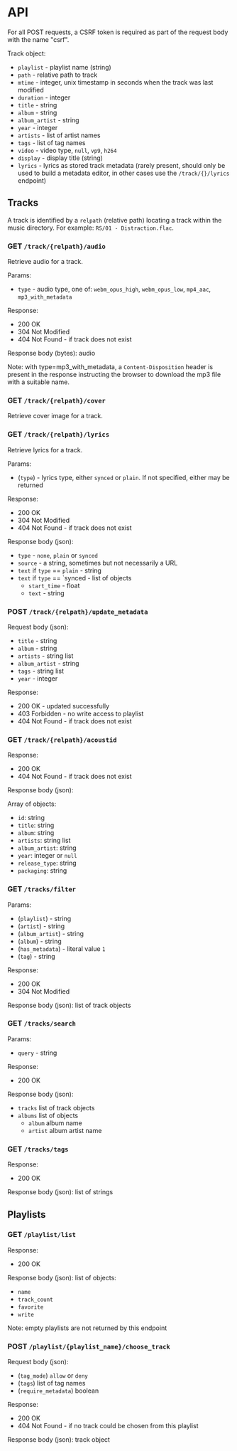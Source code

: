 # API

For all POST requests, a CSRF token is required as part of the request body with the name "csrf".

Track object:
  - `playlist` - playlist name (string)
  - `path` - relative path to track
  - `mtime` - integer, unix timestamp in seconds when the track was last modified
  - `duration` - integer
  - `title` - string
  - `album` - string
  - `album_artist` - string
  - `year` - integer
  - `artists` - list of artist names
  - `tags` - list of tag names
  - `video` - video type, `null`, `vp9`, `h264`
  - `display` - display title (string)
  - `lyrics` - lyrics as stored track metadata (rarely present, should only be used to build a metadata editor, in other cases use the `/track/{}/lyrics` endpoint)

## Tracks

A track is identified by a `relpath` (relative path) locating a track within the music directory. For example: `RS/01 - Distraction.flac`.

### GET `/track/{relpath}/audio`

Retrieve audio for a track.

Params:
  - `type` - audio type, one of: `webm_opus_high`, `webm_opus_low`, `mp4_aac`, `mp3_with_metadata`

Response:
  - 200 OK
  - 304 Not Modified
  - 404 Not Found - if track does not exist

Response body (bytes): audio

Note: with type=mp3_with_metadata, a `Content-Disposition` header is present in the response instructing the browser to download the mp3 file with a suitable name.

### GET `/track/{relpath}/cover`

Retrieve cover image for a track.

### GET `/track/{relpath}/lyrics`

Retrieve lyrics for a track.

Params:
  - (`type`) - lyrics type, either `synced` or `plain`. If not specified, either may be returned

Response:
  - 200 OK
  - 304 Not Modified
  - 404 Not Found - if track does not exist

Response body (json):
  - `type` - `none`, `plain` or `synced`
  - `source` - a string, sometimes but not necessarily a URL
  - `text` if `type` == `plain` - string
  - `text` if `type` == `synced - list of objects
    - `start_time` - float
    - `text` - string

### POST `/track/{relpath}/update_metadata`

Request body (json):
  - `title` - string
  - `album` - string
  - `artists` - string list
  - `album_artist` - string
  - `tags` - string list
  - `year` - integer

Response:
  - 200 OK - updated successfully
  - 403 Forbidden - no write access to playlist
  - 404 Not Found - if track does not exist

### GET `/track/{relpath}/acoustid`

Response:
  - 200 OK
  - 404 Not Found - if track does not exist

Response body (json):

Array of objects:
 - `id`: string
 - `title`: string
 - `album`: string
 - `artists`: string list
 - `album_artist`: string
 - `year`: integer or `null`
 - `release_type`: string
 - `packaging`: string

### GET `/tracks/filter`

Params:
  - (`playlist`) - string
  - (`artist`) - string
  - (`album_artist`) - string
  - (`album`) - string
  - (`has_metadata`) - literal value `1`
  - (`tag`) - string

Response:
  - 200 OK
  - 304 Not Modified

Response body (json): list of track objects

### GET `/tracks/search`

Params:
  - `query` - string

Response:
  - 200 OK

Response body (json):
  - `tracks` list of track objects
  - `albums` list of objects
    - `album` album name
    - `artist` album artist name

### GET `/tracks/tags`

Response:
  - 200 OK

Response body (json): list of strings

## Playlists

### GET `/playlist/list`

Response:
  - 200 OK

Response body (json): list of objects:
  - `name`
  - `track_count`
  - `favorite`
  - `write`

Note: empty playlists are not returned by this endpoint

### POST `/playlist/{playlist_name}/choose_track`

Request body (json):
  - (`tag_mode`) `allow` or `deny`
  - (`tags`) list of tag names
  - (`require_metadata`) boolean

Response:
  - 200 OK
  - 404 Not Found - if no track could be chosen from this playlist

Response body (json): track object
